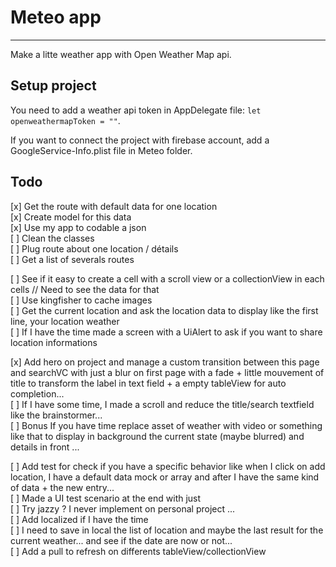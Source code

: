 
# Meteo app
------------

Make a litte weather app with Open Weather Map api.

Setup project
-------

You need to add a weather api token in AppDelegate file: `let openweathermapToken = ""`.

If you want to connect the project with firebase account, add a GoogleService-Info.plist file in Meteo folder.

Todo
-------

[x] Get the route with default data for one location  
[x] Create model for this data  
[x] Use my app to codable a json   
[ ] Clean the classes  
[ ] Plug route about one location / détails  
[ ] Get a list of severals routes  

[ ] See if it easy to create a cell with a scroll view or a collectionView in each cells // Need to see the data for that  
[ ] Use kingfisher to cache images  
[ ] Get the current location and ask the location data to display like the first line, your location weather  
[ ] If I have the time made a screen with a UiAlert to ask if you want to share location informations  


[x] Add hero on project and manage a custom transition between this page and searchVC with just a blur on first page with a fade + little mouvement of title to transform the label in text field + a empty tableView for auto completion...  
[ ] If I have some time, I made a scroll and reduce the title/search textfield like the brainstormer...  
[ ] Bonus If you have time replace asset of weather with video or something like that to display in background the current state (maybe blurred) and details in front ...  


[ ] Add test for check if you have a specific behavior like when I click on add location, I have a default data mock or array and after I have the same kind of data + the new entry...  
[ ] Made a UI test scenario at the end with just  
[ ] Try jazzy ? I never implement on personal project ...  
[ ] Add localized if I have the time  
[ ] I need to save in local the list of location and maybe the last result for the current weather... and see if the date are now or not...  
[ ] Add a pull to refresh on differents tableView/collectionView  


